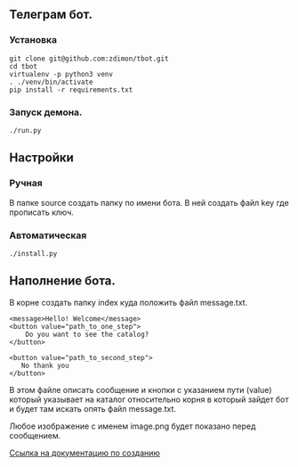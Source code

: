 ## Телеграм бот.

### Установка 
    
    git clone git@github.com:zdimon/tbot.git
    cd tbot
    virtualenv -p python3 venv
    . ./venv/bin/activate
    pip install -r requirements.txt
    
### Запуск демона.

    ./run.py
    
## Настройки

### Ручная

В папке source создать папку по имени бота.
В ней создать файл key где прописать ключ.

### Автоматическая

    ./install.py

## Наполнение бота.

В корне создать папку index куда положить файл message.txt.

    <message>Hello! Welcome</message>
    <button value="path_to_one_step">
        Do you want to see the catalog?
    </button>

    <button value="path_to_second_step">
       No thank you
    </button>
    
В этом файле описать сообщение и кнопки с указанием пути (value) который указывает на каталог относительно корня в который зайдет 
бот и будет там искать опять файл message.txt.

Любое изображение с именем image.png будет показано перед сообщением.

[Ссылка на документацию по созданию](https://webmonstr.com/ru/lesson/telegram-bot.html)


